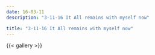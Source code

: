 ```yaml
---
date: 16-03-11
description: "3-11-16 It All remains with myself now"

title: "3-11-16 It All remains with myself now"
---
```

{{< gallery >}}
